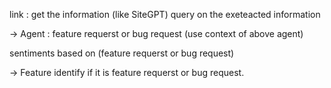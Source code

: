 link : get the information (like SiteGPT)
query on the exeteacted information


-> Agent : feature requerst or bug request (use context of above agent) 

sentiments based on (feature requerst or bug request)

-> Feature 
identify if it is feature requerst or bug request.